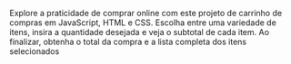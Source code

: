 Explore a praticidade de comprar online com este projeto de carrinho de compras em JavaScript, HTML e CSS. Escolha entre uma variedade de itens, insira a quantidade desejada e veja o subtotal de cada item. Ao finalizar, obtenha o total da compra e a lista completa dos itens selecionados
